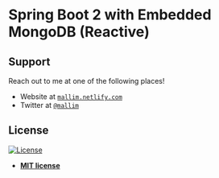 # Spring Boot 2 with Embedded MongoDB (Reactive)

## Support

Reach out to me at one of the following places!

- Website at <a href="https://mallim.netlify.com" target="_blank">`mallim.netlify.com`</a>
- Twitter at <a href="http://twitter.com/mallim" target="_blank">`@mallim`</a>

## License

[![License](http://img.shields.io/:license-mit-blue.svg?style=flat-square)](http://badges.mit-license.org)

- **[MIT license](http://opensource.org/licenses/mit-license.php)**
